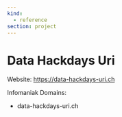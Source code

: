 ```yaml
---
kind:
  - reference
section: project
---
```

# Data Hackdays Uri

Website: <https://data-hackdays-uri.ch>

Infomaniak Domains:

- data-hackdays-uri.ch